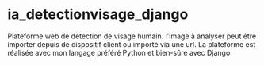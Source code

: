 # ia_detectionvisage_django
Plateforme web de détection de visage humain. l'image à analyser peut être importer depuis de dispositif client ou importé via une url. La plateforme est réalisée avec mon langage préféré Python et bien-sûre avec Django
